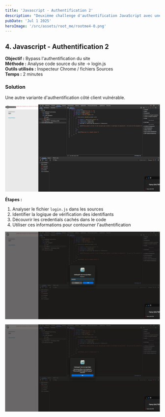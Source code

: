 ```yaml
---
title: 'Javascript - Authentification 2'
description: "Deuxième challenge d'authentification JavaScript avec une approche différente"
pubDate: 'Jul 1 2025'
heroImage: '/src/assets/root_me/rootme4-0.png'
---
```


## 4. Javascript - Authentification 2

**Objectif :** Bypass l'authentification du site  
**Méthode :** Analyse code source du site -> login.js  
**Outils utilisés :** Inspecteur Chrome / fichiers Sources  
**Temps :** 2 minutes  


### Solution

Une autre variante d'authentification côté client vulnérable.

![Challenge JavaScript Authentification 2](/src/assets/root_me/rootme4-0.png)

**Étapes :**
1. Analyser le fichier `login.js` dans les sources
2. Identifier la logique de vérification des identifiants
3. Découvrir les credentials cachés dans le code
4. Utiliser ces informations pour contourner l'authentification

![Challenge JavaScript Authentification 2](/src/assets/root_me/rootme4-1.png)

![Challenge JavaScript Authentification 2](/src/assets/root_me/rootme4-2.png)
